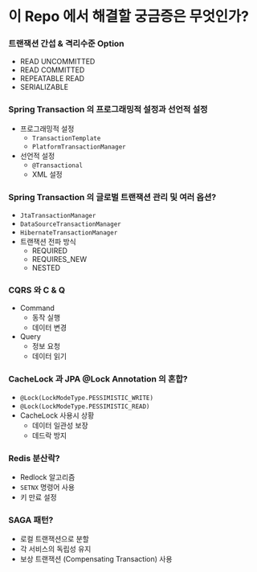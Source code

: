 # 이 Repo 에서 해결할 궁금증은 무엇인가?

### 트랜잭션 간섭 & 격리수준 Option
- READ UNCOMMITTED
- READ COMMITTED
- REPEATABLE READ
- SERIALIZABLE

### Spring Transaction 의 프로그래밍적 설정과 선언적 설정
- 프로그래밍적 설정
    - `TransactionTemplate`
    - `PlatformTransactionManager`
- 선언적 설정
    - `@Transactional`
    - XML 설정

### Spring Transaction 의 글로벌 트랜잭션 관리 및 여러 옵션?
- `JtaTransactionManager`
- `DataSourceTransactionManager`
- `HibernateTransactionManager`
- 트랜잭션 전파 방식
    - REQUIRED
    - REQUIRES_NEW
    - NESTED

### CQRS 와 C & Q
- Command
    - 동작 실행
    - 데이터 변경
- Query
    - 정보 요청
    - 데이터 읽기

### CacheLock 과 JPA @Lock Annotation 의 혼합?
- `@Lock(LockModeType.PESSIMISTIC_WRITE)`
- `@Lock(LockModeType.PESSIMISTIC_READ)`
- CacheLock 사용시 상황
    - 데이터 일관성 보장
    - 데드락 방지

### Redis 분산락?
- Redlock 알고리즘
- `SETNX` 명령어 사용
- 키 만료 설정

### SAGA 패턴?
- 로컬 트랜잭션으로 분할
- 각 서비스의 독립성 유지
- 보상 트랜잭션 (Compensating Transaction) 사용